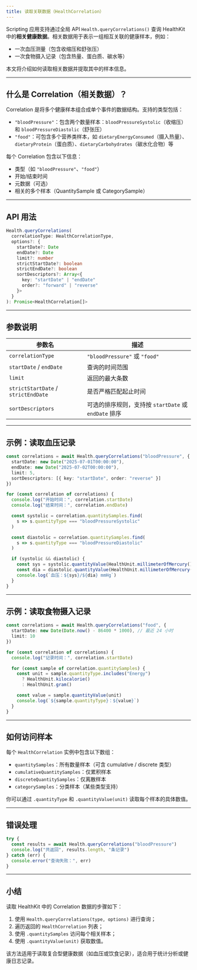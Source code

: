 ```yaml
---
title: 读取关联数据（HealthCorrelation）
---
```

Scripting 应用支持通过全局 API `Health.queryCorrelations()` 查询 HealthKit 中的**相关健康数据**。相关数据用于表示一组相互关联的健康样本，例如：

* 一次血压测量（包含收缩压和舒张压）
* 一次食物摄入记录（包含热量、蛋白质、碳水等）

本文将介绍如何读取相关数据并提取其中的样本信息。

---

## 什么是 Correlation（相关数据）？

Correlation 是将多个健康样本组合成单个事件的数据结构。支持的类型包括：

* `"bloodPressure"`：包含两个数量样本：`bloodPressureSystolic`（收缩压）和 `bloodPressureDiastolic`（舒张压）
* `"food"`：可包含多个营养类样本，如 `dietaryEnergyConsumed`（摄入热量）、`dietaryProtein`（蛋白质）、`dietaryCarbohydrates`（碳水化合物）等

每个 Correlation 包含以下信息：

* 类型（如 `"bloodPressure"`、`"food"`）
* 开始/结束时间
* 元数据（可选）
* 相关的多个样本（QuantitySample 或 CategorySample）

---

## API 用法

```ts
Health.queryCorrelations(
  correlationType: HealthCorrelationType,
  options?: {
    startDate?: Date
    endDate?: Date
    limit?: number
    strictStartDate?: boolean
    strictEndDate?: boolean
    sortDescriptors?: Array<{
      key: "startDate" | "endDate"
      order?: "forward" | "reverse"
    }>
  }
): Promise<HealthCorrelation[]>
```

---

## 参数说明

| 参数名                                 | 描述                                     |
| ----------------------------------- | -------------------------------------- |
| `correlationType`                   | `"bloodPressure"` 或 `"food"`           |
| `startDate` / `endDate`             | 查询的时间范围                                |
| `limit`                             | 返回的最大条数                                |
| `strictStartDate` / `strictEndDate` | 是否严格匹配起止时间                             |
| `sortDescriptors`                   | 可选的排序规则，支持按 `startDate` 或 `endDate` 排序 |

---

## 示例：读取血压记录

```ts
const correlations = await Health.queryCorrelations("bloodPressure", {
  startDate: new Date("2025-07-01T00:00:00"),
  endDate: new Date("2025-07-02T00:00:00"),
  limit: 5,
  sortDescriptors: [{ key: "startDate", order: "reverse" }]
})

for (const correlation of correlations) {
  console.log("开始时间：", correlation.startDate)
  console.log("结束时间：", correlation.endDate)

  const systolic = correlation.quantitySamples.find(
    s => s.quantityType === "bloodPressureSystolic"
  )

  const diastolic = correlation.quantitySamples.find(
    s => s.quantityType === "bloodPressureDiastolic"
  )

  if (systolic && diastolic) {
    const sys = systolic.quantityValue(HealthUnit.millimeterOfMercury())
    const dia = diastolic.quantityValue(HealthUnit.millimeterOfMercury())
    console.log(`血压：${sys}/${dia} mmHg`)
  }
}
```

---

## 示例：读取食物摄入记录

```ts
const correlations = await Health.queryCorrelations("food", {
  startDate: new Date(Date.now() - 86400 * 1000), // 最近 24 小时
  limit: 10
})

for (const correlation of correlations) {
  console.log("记录时间：", correlation.startDate)

  for (const sample of correlation.quantitySamples) {
    const unit = sample.quantityType.includes("Energy")
      ? HealthUnit.kilocalorie()
      : HealthUnit.gram()

    const value = sample.quantityValue(unit)
    console.log(`${sample.quantityType}：${value}`)
  }
}
```

---

## 如何访问样本

每个 `HealthCorrelation` 实例中包含以下数组：

* `quantitySamples`：所有数量样本（可含 cumulative / discrete 类型）
* `cumulativeQuantitySamples`：仅累积样本
* `discreteQuantitySamples`：仅离散样本
* `categorySamples`：分类样本（某些类型支持）

你可以通过 `.quantityType` 和 `.quantityValue(unit)` 读取每个样本的具体数值。

---

## 错误处理

```ts
try {
  const results = await Health.queryCorrelations("bloodPressure")
  console.log("共返回", results.length, "条记录")
} catch (err) {
  console.error("查询失败：", err)
}
```

---

## 小结

读取 HealthKit 中的 Correlation 数据的步骤如下：

1. 使用 `Health.queryCorrelations(type, options)` 进行查询；
2. 遍历返回的 `HealthCorrelation` 列表；
3. 使用 `.quantitySamples` 访问每个相关样本；
4. 使用 `.quantityValue(unit)` 获取数值。

该方法适用于读取复合型健康数据（如血压或饮食记录），适合用于统计分析或健康日志记录。
